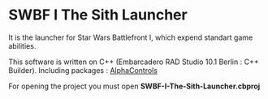 # SWBF I The Sith Launcher
It is the launcher for Star Wars Battlefront I, which expend standart game abilities.

This software is written on C++ (Embarcadero RAD Studio 10.1 Berlin : C++ Builder).
Including packages :
[AlphaControls](http://www.alphaskins.com/index.php)

For opening the project you must open **SWBF-I-The-Sith-Launcher.cbproj**